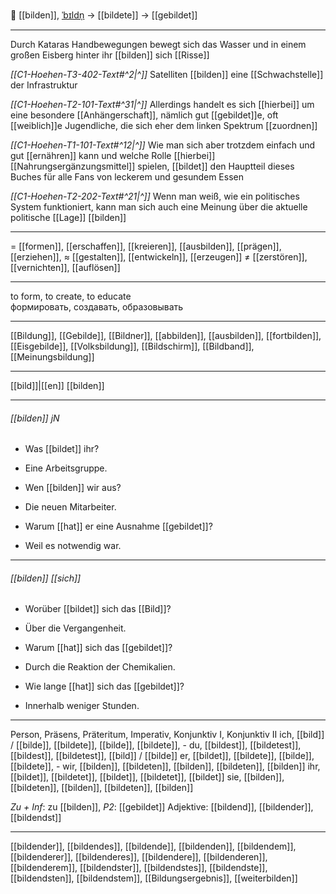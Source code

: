 🎨 [[bilden]], [ˈbɪldn̩](https://youglish.com/pronounce/bilden/german) → [[bildete]] → [[gebildet]]

---
Durch Kataras Handbewegungen bewegt sich das Wasser und in einem großen Eisberg hinter ihr [[bilden]] sich [[Risse]]

*[[C1-Hoehen-T3-402-Text#^2|^]]* Satelliten [[bilden]] eine [[Schwachstelle]] der Infrastruktur

*[[C1-Hoehen-T2-101-Text#^31|^]]* Allerdings handelt es sich [[hierbei]] um eine besondere [[Anhängerschaft]], nämlich gut [[gebildet]]e, oft [[weiblich]]e Jugendliche, die sich eher dem linken Spektrum [[zuordnen]]

*[[C1-Hoehen-T1-101-Text#^12|^]]* Wie man sich aber trotzdem einfach und gut [[ernähren]] kann und welche Rolle [[hierbei]] [[Nahrungsergänzungsmittel]] spielen, [[bildet]] den Hauptteil dieses Buches für alle Fans von leckerem und gesundem Essen

*[[C1-Hoehen-T2-202-Text#^21|^]]* Wenn man weiß, wie ein politisches System funktioniert, kann man sich auch eine Meinung über die aktuelle politische [[Lage]] [[bilden]]

---
= [[formen]], [[erschaffen]], [[kreieren]], [[ausbilden]], [[prägen]],  [[erziehen]],
≈ [[gestalten]], [[entwickeln]], [[erzeugen]]
≠ [[zerstören]], [[vernichten]], [[auflösen]]

---
to form, to create, to educate  
формировать, создавать, образовывать

---
[[Bildung]], [[Gebilde]], [[Bildner]], [[abbilden]], [[ausbilden]], [[fortbilden]], [[Eisgebilde]], [[Volksbildung]], [[Bildschirm]], [[Bildband]], [[Meinungsbildung]]


---
[[bild]]|[[en]]
[[bilden]]


---
###### [[bilden]] jN
- Was [[bildet]] ihr?
- Eine Arbeitsgruppe.

- Wen [[bilden]] wir aus?
- Die neuen Mitarbeiter.

- Warum [[hat]] er eine Ausnahme [[gebildet]]?
- Weil es notwendig war.

---
###### [[bilden]] *[[sich]]*
- Worüber [[bildet]] sich das [[Bild]]?
- Über die Vergangenheit.

- Warum [[hat]] sich das [[gebildet]]?
- Durch die Reaktion der Chemikalien.

- Wie lange [[hat]] sich das [[gebildet]]?
- Innerhalb weniger Stunden.

---
Person, Präsens, Präteritum, Imperativ, Konjunktiv I, Konjunktiv II
ich, [[bild]] / [[bilde]], [[bildete]], [[bilde]], [[bildete]], -
du, [[bildest]], [[bildetest]], [[bildest]], [[bildetest]], [[bild]] / [[bilde]]
er, [[bildet]], [[bildete]], [[bilde]], [[bildete]], -
wir, [[bilden]], [[bildeten]], [[bilden]], [[bildeten]], [[bilden]]
ihr, [[bildet]], [[bildetet]], [[bildet]], [[bildetet]], [[bildet]]
sie, [[bilden]], [[bildeten]], [[bilden]], [[bildeten]], [[bilden]]

*Zu + Inf*: zu [[bilden]], *P2*: [[gebildet]]
Adjektive: [[bildend]], [[bildender]], [[bildendst]]

---
[[bildender]], [[bildendes]], [[bildende]], [[bildenden]], [[bildendem]], [[bildenderer]], [[bildenderes]], [[bildendere]], [[bildenderen]], [[bildenderem]], [[bildendster]], [[bildendstes]], [[bildendste]], [[bildendsten]], [[bildendstem]], [[Bildungsergebnis]], [[weiterbilden]]